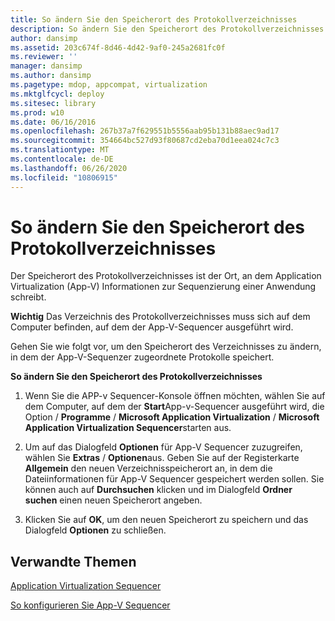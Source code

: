 ```yaml
---
title: So ändern Sie den Speicherort des Protokollverzeichnisses
description: So ändern Sie den Speicherort des Protokollverzeichnisses
author: dansimp
ms.assetid: 203c674f-8d46-4d42-9af0-245a2681fc0f
ms.reviewer: ''
manager: dansimp
ms.author: dansimp
ms.pagetype: mdop, appcompat, virtualization
ms.mktglfcycl: deploy
ms.sitesec: library
ms.prod: w10
ms.date: 06/16/2016
ms.openlocfilehash: 267b37a7f629551b5556aab95b131b88aec9ad17
ms.sourcegitcommit: 354664bc527d93f80687cd2eba70d1eea024c7c3
ms.translationtype: MT
ms.contentlocale: de-DE
ms.lasthandoff: 06/26/2020
ms.locfileid: "10806915"
---
```

# So ändern Sie den Speicherort des Protokollverzeichnisses


Der Speicherort des Protokollverzeichnisses ist der Ort, an dem Application Virtualization (App-V) Informationen zur Sequenzierung einer Anwendung schreibt.

**Wichtig**  Das Verzeichnis des Protokollverzeichnisses muss sich auf dem Computer befinden, auf dem der App-V-Sequencer ausgeführt wird.

 

Gehen Sie wie folgt vor, um den Speicherort des Verzeichnisses zu ändern, in dem der App-V-Sequenzer zugeordnete Protokolle speichert.

**So ändern Sie den Speicherort des Protokollverzeichnisses**

1.  Wenn Sie die APP-v Sequencer-Konsole öffnen möchten, wählen Sie auf dem Computer, auf dem der **Start**App-v-Sequencer ausgeführt wird, die Option  /  **Programme**  /  **Microsoft Application Virtualization**  /  **Microsoft Application Virtualization Sequencer**starten aus.

2.  Um auf das Dialogfeld **Optionen** für App-V Sequencer zuzugreifen, wählen Sie **Extras**  /  **Optionen**aus. Geben Sie auf der Registerkarte **Allgemein** den neuen Verzeichnisspeicherort an, in dem die Dateiinformationen für App-V Sequencer gespeichert werden sollen. Sie können auch auf **Durchsuchen** klicken und im Dialogfeld **Ordner suchen** einen neuen Speicherort angeben.

3.  Klicken Sie auf **OK**, um den neuen Speicherort zu speichern und das Dialogfeld **Optionen** zu schließen.

## Verwandte Themen


[Application Virtualization Sequencer](application-virtualization-sequencer.md)

[So konfigurieren Sie App-V Sequencer](how-to-configure-the-app-v-sequencer.md)

 

 






